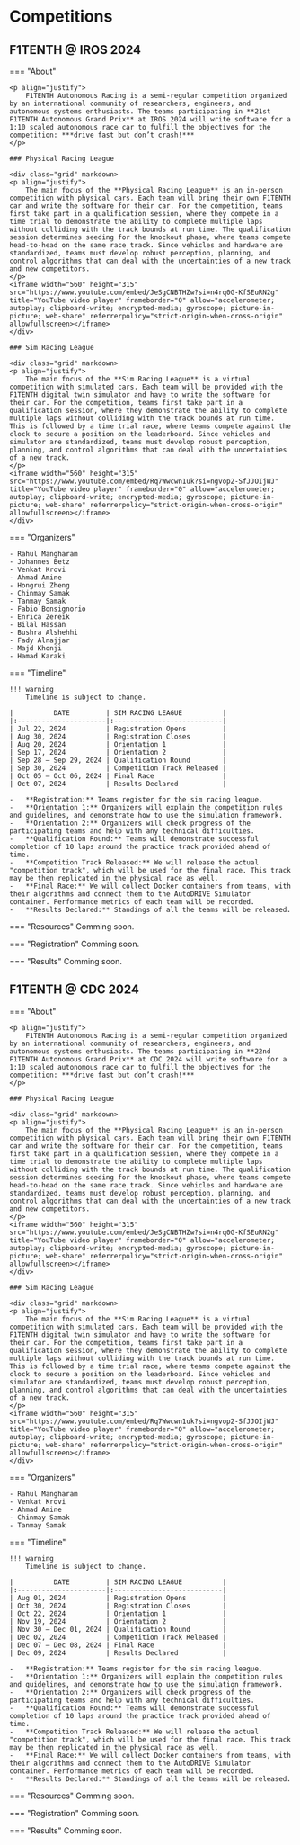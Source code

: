 # Competitions

## F1TENTH @ IROS 2024

=== "About"

    <p align="justify">
        F1TENTH Autonomous Racing is a semi-regular competition organized by an international community of researchers, engineers, and autonomous systems enthusiasts. The teams participating in **21st F1TENTH Autonomous Grand Prix** at IROS 2024 will write software for a 1:10 scaled autonomous race car to fulfill the objectives for the competition: ***drive fast but don’t crash!***
    </p>

    ### Physical Racing League

    <div class="grid" markdown>
    <p align="justify">
        The main focus of the **Physical Racing League** is an in-person competition with physical cars. Each team will bring their own F1TENTH car and write the software for their car. For the competition, teams first take part in a qualification session, where they compete in a time trial to demonstrate the ability to complete multiple laps without colliding with the track bounds at run time. The qualification session determines seeding for the knockout phase, where teams compete head-to-head on the same race track. Since vehicles and hardware are standardized, teams must develop robust perception, planning, and control algorithms that can deal with the uncertainties of a new track and new competitors.
    </p>
    <iframe width="560" height="315" src="https://www.youtube.com/embed/JeSgCNBTHZw?si=n4rq0G-KfSEuRN2g" title="YouTube video player" frameborder="0" allow="accelerometer; autoplay; clipboard-write; encrypted-media; gyroscope; picture-in-picture; web-share" referrerpolicy="strict-origin-when-cross-origin" allowfullscreen></iframe>
    </div>

    ### Sim Racing League

    <div class="grid" markdown>
    <p align="justify">
        The main focus of the **Sim Racing League** is a virtual competition with simulated cars. Each team will be provided with the F1TENTH digital twin simulator and have to write the software for their car. For the competition, teams first take part in a qualification session, where they demonstrate the ability to complete multiple laps without colliding with the track bounds at run time. This is followed by a time trial race, where teams compete against the clock to secure a position on the leaderboard. Since vehicles and simulator are standardized, teams must develop robust perception, planning, and control algorithms that can deal with the uncertainties of a new track.
    </p>
    <iframe width="560" height="315" src="https://www.youtube.com/embed/Rq7Wwcwn1uk?si=ngvop2-SfJJOIjWJ" title="YouTube video player" frameborder="0" allow="accelerometer; autoplay; clipboard-write; encrypted-media; gyroscope; picture-in-picture; web-share" referrerpolicy="strict-origin-when-cross-origin" allowfullscreen></iframe>
    </div>

=== "Organizers"

    - Rahul Mangharam
    - Johannes Betz
    - Venkat Krovi
    - Ahmad Amine
    - Hongrui Zheng
    - Chinmay Samak
    - Tanmay Samak
    - Fabio Bonsignorio
    - Enrica Zereik
    - Bilal Hassan
    - Bushra Alshehhi
    - Fady Alnajjar
    - Majd Khonji
    - Hamad Karaki

=== "Timeline"
    
    !!! warning
        Timeline is subject to change.

    |          DATE         | SIM RACING LEAGUE          |
    |:----------------------|:---------------------------|
    | Jul 22, 2024          | Registration Opens         |
    | Aug 30, 2024          | Registration Closes        |
    | Aug 20, 2024          | Orientation 1              |
    | Sep 17, 2024          | Orientation 2              |
    | Sep 28 – Sep 29, 2024 | Qualification Round        |
    | Sep 30, 2024          | Competition Track Released |
    | Oct 05 – Oct 06, 2024 | Final Race                 |
    | Oct 07, 2024          | Results Declared           |

    -	**Registration:** Teams register for the sim racing league.
    -	**Orientation 1:** Organizers will explain the competition rules and guidelines, and demonstrate how to use the simulation framework.
    -	**Orientation 2:** Organizers will check progress of the participating teams and help with any technical difficulties.
    -	**Qualification Round:** Teams will demonstrate successful completion of 10 laps around the practice track provided ahead of time.
    -	**Competition Track Released:** We will release the actual "competition track", which will be used for the final race. This track may be then replicated in the physical race as well.
    -	**Final Race:** We will collect Docker containers from teams, with their algorithms and connect them to the AutoDRIVE Simulator container. Performance metrics of each team will be recorded.
    -	**Results Declared:** Standings of all the teams will be released.

=== "Resources"
    Comming soon.

=== "Registration"
    Comming soon.

=== "Results"
    Comming soon.

## F1TENTH @ CDC 2024

=== "About"

    <p align="justify">
        F1TENTH Autonomous Racing is a semi-regular competition organized by an international community of researchers, engineers, and autonomous systems enthusiasts. The teams participating in **22nd F1TENTH Autonomous Grand Prix** at CDC 2024 will write software for a 1:10 scaled autonomous race car to fulfill the objectives for the competition: ***drive fast but don’t crash!***
    </p>

    ### Physical Racing League

    <div class="grid" markdown>
    <p align="justify">
        The main focus of the **Physical Racing League** is an in-person competition with physical cars. Each team will bring their own F1TENTH car and write the software for their car. For the competition, teams first take part in a qualification session, where they compete in a time trial to demonstrate the ability to complete multiple laps without colliding with the track bounds at run time. The qualification session determines seeding for the knockout phase, where teams compete head-to-head on the same race track. Since vehicles and hardware are standardized, teams must develop robust perception, planning, and control algorithms that can deal with the uncertainties of a new track and new competitors.
    </p>
    <iframe width="560" height="315" src="https://www.youtube.com/embed/JeSgCNBTHZw?si=n4rq0G-KfSEuRN2g" title="YouTube video player" frameborder="0" allow="accelerometer; autoplay; clipboard-write; encrypted-media; gyroscope; picture-in-picture; web-share" referrerpolicy="strict-origin-when-cross-origin" allowfullscreen></iframe>
    </div>

    ### Sim Racing League

    <div class="grid" markdown>
    <p align="justify">
        The main focus of the **Sim Racing League** is a virtual competition with simulated cars. Each team will be provided with the F1TENTH digital twin simulator and have to write the software for their car. For the competition, teams first take part in a qualification session, where they demonstrate the ability to complete multiple laps without colliding with the track bounds at run time. This is followed by a time trial race, where teams compete against the clock to secure a position on the leaderboard. Since vehicles and simulator are standardized, teams must develop robust perception, planning, and control algorithms that can deal with the uncertainties of a new track.
    </p>
    <iframe width="560" height="315" src="https://www.youtube.com/embed/Rq7Wwcwn1uk?si=ngvop2-SfJJOIjWJ" title="YouTube video player" frameborder="0" allow="accelerometer; autoplay; clipboard-write; encrypted-media; gyroscope; picture-in-picture; web-share" referrerpolicy="strict-origin-when-cross-origin" allowfullscreen></iframe>
    </div>

=== "Organizers"

    - Rahul Mangharam
    - Venkat Krovi
    - Ahmad Amine
    - Chinmay Samak
    - Tanmay Samak

=== "Timeline"

    !!! warning
        Timeline is subject to change.
    
    |          DATE         | SIM RACING LEAGUE          |
    |:----------------------|:---------------------------|
    | Aug 01, 2024          | Registration Opens         |
    | Oct 30, 2024          | Registration Closes        |
    | Oct 22, 2024          | Orientation 1              |
    | Nov 19, 2024          | Orientation 2              |
    | Nov 30 – Dec 01, 2024 | Qualification Round        |
    | Dec 02, 2024          | Competition Track Released |
    | Dec 07 – Dec 08, 2024 | Final Race                 |
    | Dec 09, 2024          | Results Declared           |

    -	**Registration:** Teams register for the sim racing league.
    -	**Orientation 1:** Organizers will explain the competition rules and guidelines, and demonstrate how to use the simulation framework.
    -	**Orientation 2:** Organizers will check progress of the participating teams and help with any technical difficulties.
    -	**Qualification Round:** Teams will demonstrate successful completion of 10 laps around the practice track provided ahead of time.
    -	**Competition Track Released:** We will release the actual "competition track", which will be used for the final race. This track may be then replicated in the physical race as well.
    -	**Final Race:** We will collect Docker containers from teams, with their algorithms and connect them to the AutoDRIVE Simulator container. Performance metrics of each team will be recorded.
    -	**Results Declared:** Standings of all the teams will be released.

=== "Resources"
    Comming soon.

=== "Registration"
    Comming soon.

=== "Results"
    Comming soon.